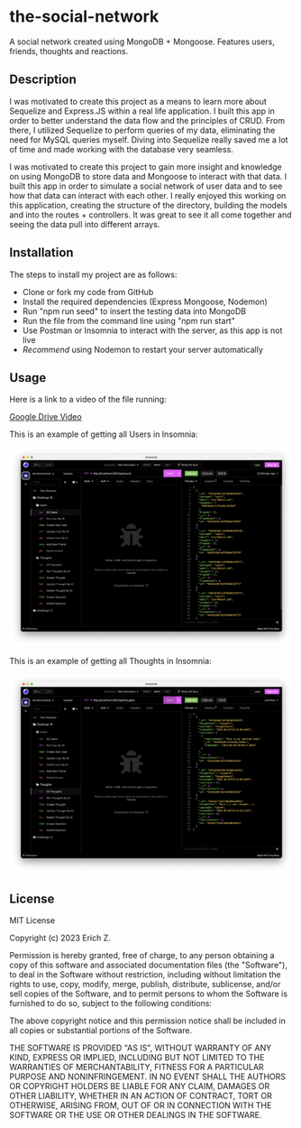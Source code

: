 # the-social-network
A social network created using MongoDB + Mongoose. Features users, friends, thoughts and reactions.

## Description

I was motivated to create this project as a means to learn more about Sequelize and Express.JS within a real life application. I built this app in order to better understand the data flow and the principles of CRUD. From there, I utilized Sequelize to perform queries of my data, eliminating the need for MySQL queries myself. Diving into Sequelize really saved me a lot of time and made working with the database very seamless. 

I was motivated to create this project to gain more insight and knowledge on using MongoDB to store data and Mongoose to interact with that data. I built this app in order to simulate a social network of user data and to see how that data can interact with each other. I really enjoyed this working on this application, creating the structure of the directory, building the models and into the routes + controllers. It was great to see it all come together and seeing the data pull into different arrays.

## Installation

The steps to install my project are as follows:

- Clone or fork my code from GitHub
- Install the required dependencies (Express Mongoose, Nodemon)
- Run "npm run seed" to insert the testing data into MongoDB
- Run the file from the command line using "npm run start"
- Use Postman or Insomnia to interact with the server, as this app is not live
- *Recommend* using Nodemon to restart your server automatically

## Usage

Here is a link to a video of the file running:

[Google Drive Video](https://drive.google.com/file/d/1O56G29md3QxZc18lMI9G1-bNivQNnLgU/view?usp=sharing)

This is an example of getting all Users in Insomnia:

![Getting All Users](assets/all_users.png)

This is an example of getting all Thoughts in Insomnia:

![Getting All Thoughts](assets/all_thoughts.png)

## License

MIT License

Copyright (c) 2023 Erich Z.

Permission is hereby granted, free of charge, to any person obtaining a copy of this software and associated documentation files (the "Software"), to deal in the Software without restriction, including without limitation the rights to use, copy, modify, merge, publish, distribute, sublicense, and/or sell copies of the Software, and to permit persons to whom the Software is furnished to do so, subject to the following conditions:

The above copyright notice and this permission notice shall be included in all copies or substantial portions of the Software.

THE SOFTWARE IS PROVIDED "AS IS", WITHOUT WARRANTY OF ANY KIND, EXPRESS OR IMPLIED, INCLUDING BUT NOT LIMITED TO THE WARRANTIES OF MERCHANTABILITY, FITNESS FOR A PARTICULAR PURPOSE AND NONINFRINGEMENT. IN NO EVENT SHALL THE AUTHORS OR COPYRIGHT HOLDERS BE LIABLE FOR ANY CLAIM, DAMAGES OR OTHER LIABILITY, WHETHER IN AN ACTION OF CONTRACT, TORT OR OTHERWISE, ARISING FROM, OUT OF OR IN CONNECTION WITH THE SOFTWARE OR THE USE OR OTHER DEALINGS IN THE SOFTWARE.


